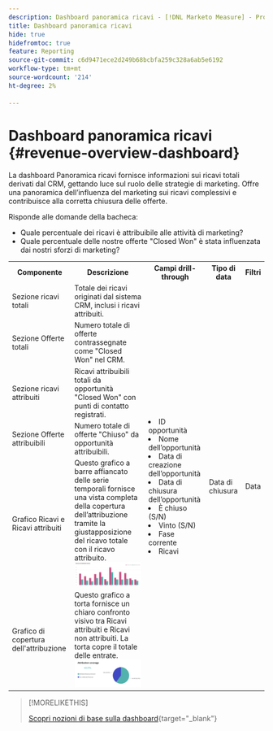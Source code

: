```yaml
---
description: Dashboard panoramica ricavi - [!DNL Marketo Measure] - Prodotto
title: Dashboard panoramica ricavi
hide: true
hidefromtoc: true
feature: Reporting
source-git-commit: c6d9471ece2d249b68bcbfa259c328a6ab5e6192
workflow-type: tm+mt
source-wordcount: '214'
ht-degree: 2%

---
```


# Dashboard panoramica ricavi {#revenue-overview-dashboard}

La dashboard Panoramica ricavi fornisce informazioni sui ricavi totali derivati dal CRM, gettando luce sul ruolo delle strategie di marketing. Offre una panoramica dell’influenza del marketing sui ricavi complessivi e contribuisce alla corretta chiusura delle offerte.

Risponde alle domande della bacheca:

* Quale percentuale dei ricavi è attribuibile alle attività di marketing?
* Quale percentuale delle nostre offerte &quot;Closed Won&quot; è stata influenzata dai nostri sforzi di marketing?

<table style="table-layout:auto"> 
<tbody>
  <tr> 
   <th>Componente</th> 
   <th>Descrizione</th>
   <th>Campi drill-through</th>
   <th>Tipo di data</th>
   <th>Filtri</th>
  </tr>
  <tr>
    <td>Sezione ricavi totali</td>
    <td>Totale dei ricavi originati dal sistema CRM, inclusi i ricavi attribuiti.</td>
    <td rowspan="6"><li>ID opportunità</li>
<li>Nome dell’opportunità</li>
<li>Data di creazione dell’opportunità</li>
<li>Data di chiusura dell’opportunità</li>
<li>È chiuso (S/N)</li>
<li>Vinto (S/N)</li>
<li>Fase corrente</li>
<li>Ricavi</li></td>
    <td rowspan="6">Data di chiusura</td>
    <td rowspan="6">Data</td>
  </tr>
  <tr>
    <td>Sezione Offerte totali</td>
    <td>Numero totale di offerte contrassegnate come "Closed Won" nel CRM.</td>
  </tr>
  <tr>
    <td>Sezione ricavi attribuiti</td>
    <td>Ricavi attribuibili totali da opportunità "Closed Won" con punti di contatto registrati.</td>
  </tr>
  <tr>
    <td>Sezione Offerte attribuibili</td>
    <td>Numero totale di offerte "Chiuso" da opportunità attribuibili.</td>
  </tr>
  <tr>
    <td>Grafico Ricavi e Ricavi attribuiti</td>
    <td>Questo grafico a barre affiancato delle serie temporali fornisce una vista completa della copertura dell’attribuzione tramite la giustapposizione del ricavo totale con il ricavo attribuito.
    <br/><img src="assets/revenue-overview-dashboard-1.png" width="600"></td>
  </tr>
  <tr>
    <td>Grafico di copertura dell'attribuzione</td>
    <td>Questo grafico a torta fornisce un chiaro confronto visivo tra Ricavi attribuiti e Ricavi non attribuiti. La torta copre il totale delle entrate.
    <br/>
    <img src="assets/revenue-overview-dashboard-2.png" width="600"></td>
  </tr>
</tbody>
</table>

>[!MORELIKETHIS]
>
>[Scopri nozioni di base sulla dashboard](/help/marketo-measure-discover-ui/dashboards/discover-dashboard-basics.md){target="_blank"}
